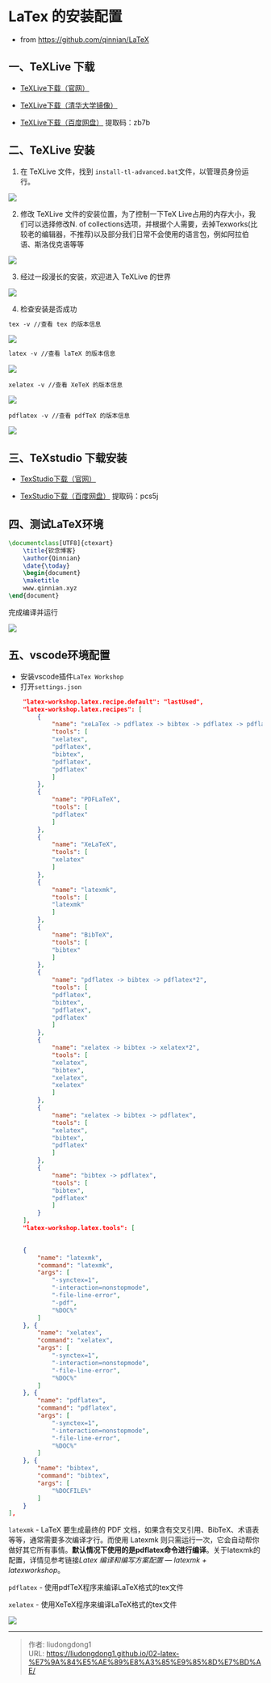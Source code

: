 # LaTex 的安装配置


- from https://github.com/qinnian/LaTeX


## 一、TeXLive 下载 

- [TeXLive下载（官网）](http://www.tug.org/texlive/)
  
- [TeXLive下载（清华大学镜像）](https://mirrors.tuna.tsinghua.edu.cn/CTAN/systems/texlive/Images/)

- [TeXLive下载（百度网盘）](https://pan.baidu.com/s/1eGHrD4KiWE2u4Ihn2y0v4w) 提取码：zb7b 
## 二、TeXLive 安装 

1. 在 TeXLive 文件，找到 `install-tl-advanced.bat`文件，以管理员身份运行。

![](https://raw.githubusercontent.com/qinnian/FigureBed/master/20200213093619.png)

2. 修改 TeXLive 文件的安装位置，为了控制一下TeX Live占用的内存大小，我们可以选择修改N. of collections选项，并根据个人需要，去掉Texworks(比较老的编辑器，不推荐)以及部分我们日常不会使用的语言包，例如阿拉伯语、斯洛伐克语等等

![](https://raw.githubusercontent.com/qinnian/FigureBed/master/20200213094306.png)

3. 经过一段漫长的安装，欢迎进入 TeXLive 的世界

![](https://raw.githubusercontent.com/qinnian/FigureBed/master/20200213094506.png)

4. 检查安装是否成功
```latex
tex -v //查看 tex 的版本信息
```
![](https://raw.githubusercontent.com/qinnian/FigureBed/master/20200215092012.png)

```tex
latex -v //查看 laTeX 的版本信息
```
![](https://raw.githubusercontent.com/qinnian/FigureBed/master/20200215133653.png)

```
xelatex -v //查看 XeTeX 的版本信息
```

![](https://raw.githubusercontent.com/qinnian/FigureBed/master/20200215133831.png)

```
pdflatex -v //查看 pdfTeX 的版本信息
```
![](https://raw.githubusercontent.com/qinnian/FigureBed/master/20200216093131.png)

## 三、TeXstudio 下载安装 

- [TexStudio下载（官网）](https://texstudio.updatestar.com/zh-cn)
  
- [TexStudio下载（百度网盘）](https://pan.baidu.com/s/1YlqTPoR1YDviW8BxNCR5oA) 提取码：pcs5j

## 四、测试LaTeX环境

``` LaTex
\documentclass[UTF8]{ctexart}
    \title{钦念博客}
    \author{Qinnian}
    \date{\today}
    \begin{document}
    \maketitle
    www.qinnian.xyz
\end{document}
```
完成编译并运行

![](https://raw.githubusercontent.com/qinnian/FigureBed/master/20200213100024.png)

## 五、vscode环境配置

- 安装vscode插件`LaTex Workshop`
- 打开`settings.json`

```json
    "latex-workshop.latex.recipe.default": "lastUsed",
    "latex-workshop.latex.recipes": [
        {
            "name": "xeLaTex -> pdflatex -> bibtex -> pdflatex -> pdflatex",
            "tools": [
            "xelatex",
            "pdflatex",
            "bibtex",
            "pdflatex",
            "pdflatex"
            ]
        },
        {
            "name": "PDFLaTeX",
            "tools": [
            "pdflatex"
            ]
        },
        {
            "name": "XeLaTeX",
            "tools": [
            "xelatex"
            ]
        },
        {
            "name": "latexmk",
            "tools": [
            "latexmk"
            ]
        },
        {
            "name": "BibTeX",
            "tools": [
            "bibtex"
            ]
        },
        {
            "name": "pdflatex -> bibtex -> pdflatex*2",
            "tools": [
            "pdflatex",
            "bibtex",
            "pdflatex",
            "pdflatex"
            ]
        },
        {
            "name": "xelatex -> bibtex -> xelatex*2",
            "tools": [
            "xelatex",
            "bibtex",
            "xelatex",
            "xelatex"
            ]
        },
        {
            "name": "xelatex -> bibtex -> pdflatex",
            "tools": [
            "xelatex",
            "bibtex",
            "pdflatex"
            ]
        },
        {
            "name": "bibtex -> pdflatex",
            "tools": [
            "bibtex",
            "pdflatex"
            ]
        }
    ],
    "latex-workshop.latex.tools": [

    
    {
        "name": "latexmk",
        "command": "latexmk",
        "args": [
            "-synctex=1",
            "-interaction=nonstopmode",
            "-file-line-error",
            "-pdf",
            "%DOC%"
        ]
    }, {
        "name": "xelatex",
        "command": "xelatex",
        "args": [
            "-synctex=1",
            "-interaction=nonstopmode",
            "-file-line-error",
            "%DOC%"
        ]
    }, {
        "name": "pdflatex",
        "command": "pdflatex",
        "args": [
            "-synctex=1",
            "-interaction=nonstopmode",
            "-file-line-error",
            "%DOC%"
        ]
    }, {
        "name": "bibtex",
        "command": "bibtex",
        "args": [
            "%DOCFILE%"
        ]
    }
],
```

`latexmk` - LaTeX 要生成最终的 PDF 文档，如果含有交叉引用、BibTeX、术语表等等，通常需要多次编译才行。而使用 Latexmk 则只需运行一次，它会自动帮你做好其它所有事情。**默认情况下使用的是pdflatex命令进行编译**。关于latexmk的配置，详情见参考链接*Latex 编译和编写方案配置 — latexmk + latexworkshop*。

`pdflatex` - 使用pdfTeX程序来编译LaTeX格式的tex文件

`xelatex` - 使用XeTeX程序来编译LaTeX格式的tex文件

![](https://lddpicture.oss-cn-beijing.aliyuncs.com/picture/image-20210718153927650.png)


---

> 作者: liudongdong1  
> URL: https://liudongdong1.github.io/02-latex-%E7%9A%84%E5%AE%89%E8%A3%85%E9%85%8D%E7%BD%AE/  

